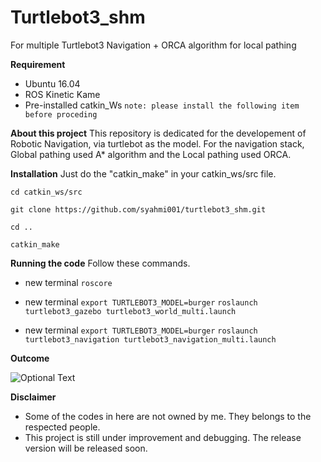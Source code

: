 # Turtlebot3_shm
For multiple Turtlebot3 Navigation + ORCA algorithm for local pathing

**Requirement**
- Ubuntu 16.04
- ROS Kinetic Kame
- Pre-installed catkin_Ws
`note: please install the following item before proceding`

**About this project**
This repository is dedicated for the developement of Robotic Navigation, via turtlebot as the model.
For the navigation stack, Global pathing used A* algorithm and the Local pathing used ORCA.

**Installation**
Just do the "catkin_make" in your catkin_ws/src file.

`cd catkin_ws/src`

`git clone https://github.com/syahmi001/turtlebot3_shm.git`

`cd ..`

`catkin_make`

**Running the code**
Follow these commands.

- new terminal
`roscore`

- new terminal
`export TURTLEBOT3_MODEL=burger`
`roslaunch turtlebot3_gazebo turtlebot3_world_multi.launch`

- new terminal
`export TURTLEBOT3_MODEL=burger`
`roslaunch turtlebot3_navigation turtlebot3_navigation_multi.launch`

**Outcome**

![Optional Text](../master/figures/s1.gif)




**Disclaimer**
- Some of the codes in here are not owned by me. They belongs to the respected people.
- This project is still under improvement and debugging. The release version will be released soon.
